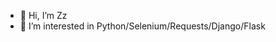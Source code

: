 - 👋 Hi, I’m Zz
- 👀 I’m interested in Python/Selenium/Requests/Django/Flask

<!---
Dev-Zz/Dev-Zz is a ✨ special ✨ repository because its `README.md` (this file) appears on your GitHub profile.
You can click the Preview link to take a look at your changes.
--->
